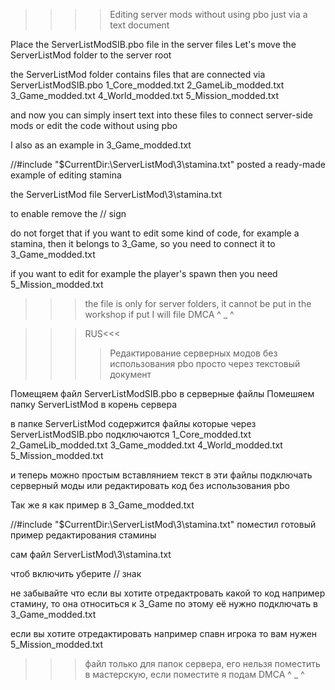 >>>> Editing server mods without using pbo just via a text document

Place the ServerListModSIB.pbo file in the server files
Let's move the ServerListMod folder to the server root

the ServerListMod folder contains files that are connected via ServerListModSIB.pbo
1_Core_modded.txt
2_GameLib_modded.txt
3_Game_modded.txt
4_World_modded.txt
5_Mission_modded.txt

and now you can simply insert text into these files to connect server-side mods or edit the code without using pbo

I also as an example in 3_Game_modded.txt

//#include "$CurrentDir:\\ServerListMod\\3\\stamina.txt" 
posted a ready-made example of editing stamina

the ServerListMod file ServerListMod\3\stamina.txt

to enable remove the // sign

do not forget that if you want to edit some kind of code, for example a stamina, then it belongs to 3_Game, so you need to connect it to 3_Game_modded.txt

if you want to edit for example the player's spawn then you need 5_Mission_modded.txt


>>>the file is only for server folders, it cannot be put in the workshop if put I will file DMCA ^ _ ^


>>>RUS<<<
>>>>Редактирование серверных модов без использования pbo просто через текстовый документ

Помещяем файл ServerListModSIB.pbo в серверные файлы
Помешяем папку ServerListMod в корень сервера

в папке ServerListMod содержится файлы которые через  ServerListModSIB.pbo подключаются 
1_Core_modded.txt
2_GameLib_modded.txt
3_Game_modded.txt
4_World_modded.txt
5_Mission_modded.txt

и теперь можно простым вставлянием текст в эти файлы подключать серверный моды или редактировать код без использования pbo

Так же я как пример в 3_Game_modded.txt

//#include "$CurrentDir:\\ServerListMod\\3\\stamina.txt" 
поместил готовый пример редактирования стамины

сам файл ServerListMod\3\stamina.txt

чтоб включить уберите // знак

не забывайте что если вы хотите отредактровать какой то код например стамину, то она относиться к 3_Game по этому её нужно подключать в 3_Game_modded.txt

если вы хотите отредактировать например спавн игрока то вам нужен 5_Mission_modded.txt


>>>файл только для папок сервера, его нельзя поместить в мастерскую, если поместите я подам DMCA ^ _ ^
